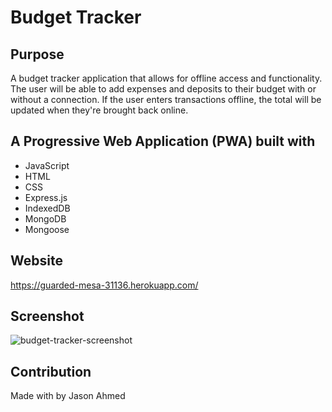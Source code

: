 # Budget Tracker

## Purpose
A budget tracker application that allows for offline access and functionality. The user will be able to add expenses and deposits to their budget with or without a connection. If the user enters transactions offline, the total will be updated when they're brought back online.

## A Progressive Web Application (PWA) built with
* JavaScript
* HTML
* CSS
* Express.js
* IndexedDB
* MongoDB
* Mongoose

## Website
https://guarded-mesa-31136.herokuapp.com/

## Screenshot
![budget-tracker-screenshot](https://user-images.githubusercontent.com/61637816/94349103-3d144e00-fff6-11ea-833d-279807c34b6f.png)

## Contribution
Made with by Jason Ahmed